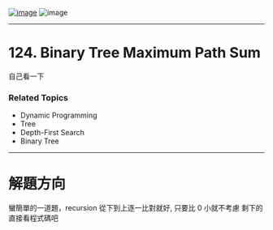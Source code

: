 [![image](https://img.shields.io/badge/Leetcode-Link-blue?logo=leetcode)](https://leetcode.com/problems/binary-tree-maximum-path-sum/description/)
![image](https://img.shields.io/badge/Difficulty-Hard-red)

---

# 124. Binary Tree Maximum Path Sum

自己看一下

### Related Topics

- Dynamic Programming
- Tree
- Depth-First Search
- Binary Tree
  
---

# 解題方向

蠻簡單的一道題，recursion 從下到上逐一比對就好, 只要比 0 小就不考慮
剩下的直接看程式碼吧
